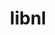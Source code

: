 ---
title: "libnl"
layout: cache
categories: [package, develop]
meta: {"compilers": ["gcc@13.2.0", "gcc@13.3.0", "gcc@7.5.0"], "num_specs": 86, "num_specs_by_stack": {"ml-linux-aarch64-cuda": 23, "ml-linux-x86_64-cuda": 23, "radiuss": 40, "root": 86}, "oss": ["ubuntu18.04", "ubuntu24.04"], "platforms": ["linux"], "stacks": ["ml-linux-aarch64-cuda", "ml-linux-x86_64-cuda", "radiuss", "root"], "targets": ["aarch64", "x86_64_v3"], "versions": ["3.3.0"]}
spec_details: [{"compiler": "gcc@13.2.0", "hash": "252q7sfpgsgpwqulvfvd3m4roxr7j4ar", "os": "ubuntu24.04", "platform": "linux", "size": "-", "stacks": ["ml-linux-aarch64-cuda", "root"], "target": "aarch64", "variants": ["build_system=autotools"], "versions": ["3.3.0"]}, {"compiler": "gcc@13.2.0", "hash": "2a4tujl3xmjzdterkg4ui6lvsrhq4rbc", "os": "ubuntu24.04", "platform": "linux", "size": "-", "stacks": ["ml-linux-x86_64-cuda", "root"], "target": "x86_64_v3", "variants": ["build_system=autotools"], "versions": ["3.3.0"]}, {"compiler": "gcc@7.5.0", "hash": "2i633kto4mou3zxmzulnonxdskfey5xd", "os": "ubuntu18.04", "platform": "linux", "size": "-", "stacks": ["radiuss", "root"], "target": "x86_64_v3", "variants": ["build_system=autotools"], "versions": ["3.3.0"]}, {"compiler": "gcc@7.5.0", "hash": "37uyp3r2bhpojlomavihxa7ycotzvxs4", "os": "ubuntu18.04", "platform": "linux", "size": "-", "stacks": ["radiuss", "root"], "target": "x86_64_v3", "variants": ["build_system=autotools"], "versions": ["3.3.0"]}, {"compiler": "gcc@7.5.0", "hash": "3ciy3ydpgto3mfis4do7uuv7fxysiiw5", "os": "ubuntu18.04", "platform": "linux", "size": "-", "stacks": ["radiuss", "root"], "target": "x86_64_v3", "variants": ["build_system=autotools"], "versions": ["3.3.0"]}, {"compiler": "gcc@13.2.0", "hash": "3qfnlih6lafc36gjgtket3wxz4nxgkyn", "os": "ubuntu24.04", "platform": "linux", "size": "-", "stacks": ["ml-linux-x86_64-cuda", "root"], "target": "x86_64_v3", "variants": ["build_system=autotools"], "versions": ["3.3.0"]}, {"compiler": "gcc@7.5.0", "hash": "5l4xacvzqti2wwzunrckn2oqhnabv6wx", "os": "ubuntu18.04", "platform": "linux", "size": "-", "stacks": ["radiuss", "root"], "target": "x86_64_v3", "variants": ["build_system=autotools"], "versions": ["3.3.0"]}, {"compiler": "gcc@7.5.0", "hash": "6cuwf36o7qgjaaitgyf3ufzy7jzj7sjn", "os": "ubuntu18.04", "platform": "linux", "size": "-", "stacks": ["radiuss", "root"], "target": "x86_64_v3", "variants": ["build_system=autotools"], "versions": ["3.3.0"]}, {"compiler": "gcc@13.2.0", "hash": "756ljurcf7fg25anzfmuyh7gtpahdtak", "os": "ubuntu24.04", "platform": "linux", "size": "-", "stacks": ["ml-linux-x86_64-cuda", "root"], "target": "x86_64_v3", "variants": ["build_system=autotools"], "versions": ["3.3.0"]}, {"compiler": "gcc@13.2.0", "hash": "7xmsmzqibmito4mk4mdhuzxbav6tlwct", "os": "ubuntu24.04", "platform": "linux", "size": "-", "stacks": ["ml-linux-aarch64-cuda", "root"], "target": "aarch64", "variants": ["build_system=autotools"], "versions": ["3.3.0"]}, {"compiler": "gcc@13.2.0", "hash": "ahfalfjjqx7zljbk2jd4qc4kfjop3b3k", "os": "ubuntu24.04", "platform": "linux", "size": "-", "stacks": ["ml-linux-x86_64-cuda", "root"], "target": "x86_64_v3", "variants": ["build_system=autotools"], "versions": ["3.3.0"]}, {"compiler": "gcc@7.5.0", "hash": "bjofgnnde26s5nn7wxqkjxcpgmapsssz", "os": "ubuntu18.04", "platform": "linux", "size": "-", "stacks": ["radiuss", "root"], "target": "x86_64_v3", "variants": ["build_system=autotools"], "versions": ["3.3.0"]}, {"compiler": "gcc@13.2.0", "hash": "bria7ceegnabmgy7z5z75hkriivn7257", "os": "ubuntu24.04", "platform": "linux", "size": "-", "stacks": ["ml-linux-x86_64-cuda", "root"], "target": "x86_64_v3", "variants": ["build_system=autotools"], "versions": ["3.3.0"]}, {"compiler": "gcc@7.5.0", "hash": "cesmbwqctxybcnvrykora46ukwqnl6hg", "os": "ubuntu18.04", "platform": "linux", "size": "-", "stacks": ["radiuss", "root"], "target": "x86_64_v3", "variants": ["build_system=autotools"], "versions": ["3.3.0"]}, {"compiler": "gcc@7.5.0", "hash": "ckdes52pxceyvl2zg3pughtomz4jmpm2", "os": "ubuntu18.04", "platform": "linux", "size": "-", "stacks": ["radiuss", "root"], "target": "x86_64_v3", "variants": ["build_system=autotools"], "versions": ["3.3.0"]}, {"compiler": "gcc@7.5.0", "hash": "dennaiwy32ocn26kakr2phpmo4fhfc5j", "os": "ubuntu18.04", "platform": "linux", "size": "-", "stacks": ["radiuss", "root"], "target": "x86_64_v3", "variants": ["build_system=autotools"], "versions": ["3.3.0"]}, {"compiler": "gcc@13.3.0", "hash": "ehtjxgd3sz25eudw6ypf6hymp4bn4rp6", "os": "ubuntu24.04", "platform": "linux", "size": "-", "stacks": ["ml-linux-aarch64-cuda", "root"], "target": "aarch64", "variants": ["build_system=autotools"], "versions": ["3.3.0"]}, {"compiler": "gcc@13.2.0", "hash": "emulnorue2ih6oy5j5vhce2qp4lwwsyt", "os": "ubuntu24.04", "platform": "linux", "size": "-", "stacks": ["ml-linux-aarch64-cuda", "root"], "target": "aarch64", "variants": ["build_system=autotools"], "versions": ["3.3.0"]}, {"compiler": "gcc@13.2.0", "hash": "f3r62ctvi3fdfnr6j5kymzckhgltienl", "os": "ubuntu24.04", "platform": "linux", "size": "-", "stacks": ["ml-linux-aarch64-cuda", "root"], "target": "aarch64", "variants": ["build_system=autotools"], "versions": ["3.3.0"]}, {"compiler": "gcc@7.5.0", "hash": "fcakudev7mmxjrv22y3fv77mz2kn57sa", "os": "ubuntu18.04", "platform": "linux", "size": "-", "stacks": ["radiuss", "root"], "target": "x86_64_v3", "variants": ["build_system=autotools"], "versions": ["3.3.0"]}, {"compiler": "gcc@13.2.0", "hash": "feowqutxf5stgz6urruq2v26gyesp4jh", "os": "ubuntu24.04", "platform": "linux", "size": "-", "stacks": ["ml-linux-x86_64-cuda", "root"], "target": "x86_64_v3", "variants": ["build_system=autotools"], "versions": ["3.3.0"]}, {"compiler": "gcc@13.2.0", "hash": "fms27jrsq4vwwsdcrncv6sgkjnshw5jb", "os": "ubuntu24.04", "platform": "linux", "size": "-", "stacks": ["ml-linux-aarch64-cuda", "root"], "target": "aarch64", "variants": ["build_system=autotools"], "versions": ["3.3.0"]}, {"compiler": "gcc@13.2.0", "hash": "fs6zkm5jxau2w5y5uf4ckoaewf6krz43", "os": "ubuntu24.04", "platform": "linux", "size": "-", "stacks": ["ml-linux-aarch64-cuda", "root"], "target": "aarch64", "variants": ["build_system=autotools"], "versions": ["3.3.0"]}, {"compiler": "gcc@7.5.0", "hash": "g3fsxdqnxsyxlxwltcmz3qatic6eho2z", "os": "ubuntu18.04", "platform": "linux", "size": "-", "stacks": ["radiuss", "root"], "target": "x86_64_v3", "variants": ["build_system=autotools"], "versions": ["3.3.0"]}, {"compiler": "gcc@7.5.0", "hash": "gbshee6nzzzzenrpw3ci3q3jr3mhl2yy", "os": "ubuntu18.04", "platform": "linux", "size": "-", "stacks": ["radiuss", "root"], "target": "x86_64_v3", "variants": ["build_system=autotools"], "versions": ["3.3.0"]}, {"compiler": "gcc@7.5.0", "hash": "gfmrihooqiitkxmsrpg7bijym5syhznp", "os": "ubuntu18.04", "platform": "linux", "size": "-", "stacks": ["radiuss", "root"], "target": "x86_64_v3", "variants": ["build_system=autotools"], "versions": ["3.3.0"]}, {"compiler": "gcc@7.5.0", "hash": "gix7lqkwhpds6zvih3zmsw5fohjhw26i", "os": "ubuntu18.04", "platform": "linux", "size": "-", "stacks": ["radiuss", "root"], "target": "x86_64_v3", "variants": ["build_system=autotools"], "versions": ["3.3.0"]}, {"compiler": "gcc@13.2.0", "hash": "h3h23q22fn5viaz4ushsmbxjm4vcgt4w", "os": "ubuntu24.04", "platform": "linux", "size": "-", "stacks": ["ml-linux-x86_64-cuda", "root"], "target": "x86_64_v3", "variants": ["build_system=autotools"], "versions": ["3.3.0"]}, {"compiler": "gcc@7.5.0", "hash": "haxxkih6lmji2h7b4fqmrabnrskxxy7u", "os": "ubuntu18.04", "platform": "linux", "size": "-", "stacks": ["radiuss", "root"], "target": "x86_64_v3", "variants": ["build_system=autotools"], "versions": ["3.3.0"]}, {"compiler": "gcc@13.2.0", "hash": "hhdrmglwvrhbjqj7pz3cxj44xiqdo2fj", "os": "ubuntu24.04", "platform": "linux", "size": "-", "stacks": ["ml-linux-aarch64-cuda", "root"], "target": "aarch64", "variants": ["build_system=autotools"], "versions": ["3.3.0"]}, {"compiler": "gcc@7.5.0", "hash": "hrjrlprqewfutglp2vcfdkgvgmj3fwun", "os": "ubuntu18.04", "platform": "linux", "size": "-", "stacks": ["radiuss", "root"], "target": "x86_64_v3", "variants": ["build_system=autotools"], "versions": ["3.3.0"]}, {"compiler": "gcc@7.5.0", "hash": "hsypgxk77kt2v3z4l3mw7szybmysbemp", "os": "ubuntu18.04", "platform": "linux", "size": "-", "stacks": ["radiuss", "root"], "target": "x86_64_v3", "variants": ["build_system=autotools"], "versions": ["3.3.0"]}, {"compiler": "gcc@13.2.0", "hash": "i32vahfzsnjvybfiwytaeb5mcxfj4anf", "os": "ubuntu24.04", "platform": "linux", "size": "-", "stacks": ["ml-linux-x86_64-cuda", "root"], "target": "x86_64_v3", "variants": ["build_system=autotools"], "versions": ["3.3.0"]}, {"compiler": "gcc@13.2.0", "hash": "i6egixapxngrp7kqefvgvxjjtqbfmkev", "os": "ubuntu24.04", "platform": "linux", "size": "-", "stacks": ["ml-linux-x86_64-cuda", "root"], "target": "x86_64_v3", "variants": ["build_system=autotools"], "versions": ["3.3.0"]}, {"compiler": "gcc@7.5.0", "hash": "iea7wag25fn7qygyromhuf7z77souvab", "os": "ubuntu18.04", "platform": "linux", "size": "-", "stacks": ["radiuss", "root"], "target": "x86_64_v3", "variants": ["build_system=autotools"], "versions": ["3.3.0"]}, {"compiler": "gcc@13.2.0", "hash": "iker4fqaiuit7knxtc66vsbwzma7tucx", "os": "ubuntu24.04", "platform": "linux", "size": "-", "stacks": ["ml-linux-aarch64-cuda", "root"], "target": "aarch64", "variants": ["build_system=autotools"], "versions": ["3.3.0"]}, {"compiler": "gcc@13.2.0", "hash": "iozen4tupxfkapzgc77kgn6ndylwgzza", "os": "ubuntu24.04", "platform": "linux", "size": "-", "stacks": ["ml-linux-aarch64-cuda", "root"], "target": "aarch64", "variants": ["build_system=autotools"], "versions": ["3.3.0"]}, {"compiler": "gcc@13.2.0", "hash": "j3dghyen6ivj6zsbs73wyfvydm3lkgrs", "os": "ubuntu24.04", "platform": "linux", "size": "-", "stacks": ["ml-linux-x86_64-cuda", "root"], "target": "x86_64_v3", "variants": ["build_system=autotools"], "versions": ["3.3.0"]}, {"compiler": "gcc@13.2.0", "hash": "kdnk6bqtoryrcl5lcwf4wrnjvvprkkey", "os": "ubuntu24.04", "platform": "linux", "size": "-", "stacks": ["ml-linux-aarch64-cuda", "root"], "target": "aarch64", "variants": ["build_system=autotools"], "versions": ["3.3.0"]}, {"compiler": "gcc@7.5.0", "hash": "ksw4q4y6zk6bp3qquaqzhb2am6i3jwev", "os": "ubuntu18.04", "platform": "linux", "size": "-", "stacks": ["radiuss", "root"], "target": "x86_64_v3", "variants": ["build_system=autotools"], "versions": ["3.3.0"]}, {"compiler": "gcc@13.2.0", "hash": "lggkb42srjm4dmgfcy4xgbijfph5ousc", "os": "ubuntu24.04", "platform": "linux", "size": "-", "stacks": ["ml-linux-x86_64-cuda", "root"], "target": "x86_64_v3", "variants": ["build_system=autotools"], "versions": ["3.3.0"]}, {"compiler": "gcc@7.5.0", "hash": "lpk7ubsnwlae4fyyvd2whsqa44x6jxnd", "os": "ubuntu18.04", "platform": "linux", "size": "-", "stacks": ["radiuss", "root"], "target": "x86_64_v3", "variants": ["build_system=autotools"], "versions": ["3.3.0"]}, {"compiler": "gcc@13.2.0", "hash": "m5bwjysbnoul2ewtxxpkd3gwvyf7y255", "os": "ubuntu24.04", "platform": "linux", "size": "-", "stacks": ["ml-linux-x86_64-cuda", "root"], "target": "x86_64_v3", "variants": ["build_system=autotools"], "versions": ["3.3.0"]}, {"compiler": "gcc@7.5.0", "hash": "miesbwcftl43byrndknpp3tvrzttlxmj", "os": "ubuntu18.04", "platform": "linux", "size": "-", "stacks": ["radiuss", "root"], "target": "x86_64_v3", "variants": ["build_system=autotools"], "versions": ["3.3.0"]}, {"compiler": "gcc@13.2.0", "hash": "mn47fsazuujsrhzjtdxh6exw4dxe2ing", "os": "ubuntu24.04", "platform": "linux", "size": "-", "stacks": ["ml-linux-x86_64-cuda", "root"], "target": "x86_64_v3", "variants": ["build_system=autotools"], "versions": ["3.3.0"]}, {"compiler": "gcc@13.2.0", "hash": "nal7ualvy74qj4qo4ehah3wnx4zgg2r5", "os": "ubuntu24.04", "platform": "linux", "size": "-", "stacks": ["ml-linux-x86_64-cuda", "root"], "target": "x86_64_v3", "variants": ["build_system=autotools"], "versions": ["3.3.0"]}, {"compiler": "gcc@13.2.0", "hash": "nhvjaui4gvbmc5ufszgthtosvkbuhi5v", "os": "ubuntu24.04", "platform": "linux", "size": "-", "stacks": ["ml-linux-aarch64-cuda", "root"], "target": "aarch64", "variants": ["build_system=autotools"], "versions": ["3.3.0"]}, {"compiler": "gcc@13.2.0", "hash": "nuk27qjbdccwzzechblbfrauylxzofor", "os": "ubuntu24.04", "platform": "linux", "size": "-", "stacks": ["ml-linux-x86_64-cuda", "root"], "target": "x86_64_v3", "variants": ["build_system=autotools"], "versions": ["3.3.0"]}, {"compiler": "gcc@7.5.0", "hash": "nw7e2fp4bcrjhg5emdrxmokceepr7udt", "os": "ubuntu18.04", "platform": "linux", "size": "-", "stacks": ["radiuss", "root"], "target": "x86_64_v3", "variants": ["build_system=autotools"], "versions": ["3.3.0"]}, {"compiler": "gcc@7.5.0", "hash": "nwe5pmyequaqoilt2jyivlpeyv3nfthc", "os": "ubuntu18.04", "platform": "linux", "size": "-", "stacks": ["radiuss", "root"], "target": "x86_64_v3", "variants": ["build_system=autotools"], "versions": ["3.3.0"]}, {"compiler": "gcc@13.2.0", "hash": "o5fd45fvh4cljsenvsfozljikyh3gxeb", "os": "ubuntu24.04", "platform": "linux", "size": "-", "stacks": ["ml-linux-aarch64-cuda", "root"], "target": "aarch64", "variants": ["build_system=autotools"], "versions": ["3.3.0"]}, {"compiler": "gcc@13.2.0", "hash": "ol2e2bsuud7wculjz7p6rkjxcan5zeat", "os": "ubuntu24.04", "platform": "linux", "size": "-", "stacks": ["ml-linux-aarch64-cuda", "root"], "target": "aarch64", "variants": ["build_system=autotools"], "versions": ["3.3.0"]}, {"compiler": "gcc@7.5.0", "hash": "pnnni4cxyyvh5zryp6p7w63z5akfz23r", "os": "ubuntu18.04", "platform": "linux", "size": "-", "stacks": ["radiuss", "root"], "target": "x86_64_v3", "variants": ["build_system=autotools"], "versions": ["3.3.0"]}, {"compiler": "gcc@7.5.0", "hash": "pttiwsopdjwiyq6isqgscls57rh2mow7", "os": "ubuntu18.04", "platform": "linux", "size": "-", "stacks": ["radiuss", "root"], "target": "x86_64_v3", "variants": ["build_system=autotools"], "versions": ["3.3.0"]}, {"compiler": "gcc@13.2.0", "hash": "pweq3ntpr5davntssjmgfgnla3n2cw35", "os": "ubuntu24.04", "platform": "linux", "size": "-", "stacks": ["ml-linux-aarch64-cuda", "root"], "target": "aarch64", "variants": ["build_system=autotools"], "versions": ["3.3.0"]}, {"compiler": "gcc@7.5.0", "hash": "q7wcq7zcnqab2bll6zr3gyona25oqnof", "os": "ubuntu18.04", "platform": "linux", "size": "-", "stacks": ["radiuss", "root"], "target": "x86_64_v3", "variants": ["build_system=autotools"], "versions": ["3.3.0"]}, {"compiler": "gcc@13.2.0", "hash": "qbh64sbmm73jnyjxihl3zo2oybemdobj", "os": "ubuntu24.04", "platform": "linux", "size": "-", "stacks": ["ml-linux-aarch64-cuda", "root"], "target": "aarch64", "variants": ["build_system=autotools"], "versions": ["3.3.0"]}, {"compiler": "gcc@13.2.0", "hash": "qdmekjc4od5t6opfbu23oqupmjwfqneb", "os": "ubuntu24.04", "platform": "linux", "size": "-", "stacks": ["ml-linux-aarch64-cuda", "root"], "target": "aarch64", "variants": ["build_system=autotools"], "versions": ["3.3.0"]}, {"compiler": "gcc@13.2.0", "hash": "rmbd5etrtjplt6abmw5d7sgplounbgs2", "os": "ubuntu24.04", "platform": "linux", "size": "-", "stacks": ["ml-linux-aarch64-cuda", "root"], "target": "aarch64", "variants": ["build_system=autotools"], "versions": ["3.3.0"]}, {"compiler": "gcc@7.5.0", "hash": "rnmdusywiya2gkuonrc6doxul6wtgjsw", "os": "ubuntu18.04", "platform": "linux", "size": "-", "stacks": ["radiuss", "root"], "target": "x86_64_v3", "variants": ["build_system=autotools"], "versions": ["3.3.0"]}, {"compiler": "gcc@7.5.0", "hash": "rrhgyn3y7eaz2om7d3erzel2gnfqsmfj", "os": "ubuntu18.04", "platform": "linux", "size": "-", "stacks": ["radiuss", "root"], "target": "x86_64_v3", "variants": ["build_system=autotools"], "versions": ["3.3.0"]}, {"compiler": "gcc@13.2.0", "hash": "sja3o2yrogxmzgie45uuuw6y2vtde3me", "os": "ubuntu24.04", "platform": "linux", "size": "-", "stacks": ["ml-linux-aarch64-cuda", "root"], "target": "aarch64", "variants": ["build_system=autotools"], "versions": ["3.3.0"]}, {"compiler": "gcc@13.3.0", "hash": "ta4jzqmbprmqdeg34spjukh3czne2glt", "os": "ubuntu24.04", "platform": "linux", "size": "-", "stacks": ["ml-linux-x86_64-cuda", "root"], "target": "x86_64_v3", "variants": ["build_system=autotools"], "versions": ["3.3.0"]}, {"compiler": "gcc@7.5.0", "hash": "taeb2tj2lclrm57g7qx7m4vkdqacctqu", "os": "ubuntu18.04", "platform": "linux", "size": "-", "stacks": ["radiuss", "root"], "target": "x86_64_v3", "variants": ["build_system=autotools"], "versions": ["3.3.0"]}, {"compiler": "gcc@13.2.0", "hash": "tb2nwvmgn4txadjlqjxb4hflt4xb76oc", "os": "ubuntu24.04", "platform": "linux", "size": "-", "stacks": ["ml-linux-x86_64-cuda", "root"], "target": "x86_64_v3", "variants": ["build_system=autotools"], "versions": ["3.3.0"]}, {"compiler": "gcc@7.5.0", "hash": "tvekkr3yjds7flngdq36kwtuvifkt2se", "os": "ubuntu18.04", "platform": "linux", "size": "-", "stacks": ["radiuss", "root"], "target": "x86_64_v3", "variants": ["build_system=autotools"], "versions": ["3.3.0"]}, {"compiler": "gcc@13.2.0", "hash": "ubroftshjig7xbysgepdz7jfiu7zovsb", "os": "ubuntu24.04", "platform": "linux", "size": "-", "stacks": ["ml-linux-aarch64-cuda", "root"], "target": "aarch64", "variants": ["build_system=autotools"], "versions": ["3.3.0"]}, {"compiler": "gcc@7.5.0", "hash": "uhrwz42kfvukckvackpfizedkwnglsns", "os": "ubuntu18.04", "platform": "linux", "size": "-", "stacks": ["radiuss", "root"], "target": "x86_64_v3", "variants": ["build_system=autotools"], "versions": ["3.3.0"]}, {"compiler": "gcc@13.2.0", "hash": "uk6kwqgchnqra7odhcllyq6rmikbcmsf", "os": "ubuntu24.04", "platform": "linux", "size": "-", "stacks": ["ml-linux-x86_64-cuda", "root"], "target": "x86_64_v3", "variants": ["build_system=autotools"], "versions": ["3.3.0"]}, {"compiler": "gcc@7.5.0", "hash": "un36psjxdqwegxh53jqkihm4zlv55sqw", "os": "ubuntu18.04", "platform": "linux", "size": "-", "stacks": ["radiuss", "root"], "target": "x86_64_v3", "variants": ["build_system=autotools"], "versions": ["3.3.0"]}, {"compiler": "gcc@7.5.0", "hash": "uo4ocpstw337vjz6s3motmhaxgvf7usn", "os": "ubuntu18.04", "platform": "linux", "size": "-", "stacks": ["radiuss", "root"], "target": "x86_64_v3", "variants": ["build_system=autotools"], "versions": ["3.3.0"]}, {"compiler": "gcc@13.2.0", "hash": "vjhox3vrlnvklualy4nih4cyfbcvcmke", "os": "ubuntu24.04", "platform": "linux", "size": "-", "stacks": ["ml-linux-aarch64-cuda", "root"], "target": "aarch64", "variants": ["build_system=autotools"], "versions": ["3.3.0"]}, {"compiler": "gcc@7.5.0", "hash": "vptpek5qjiwiwcy33nsag4bai7vs2tut", "os": "ubuntu18.04", "platform": "linux", "size": "-", "stacks": ["radiuss", "root"], "target": "x86_64_v3", "variants": ["build_system=autotools"], "versions": ["3.3.0"]}, {"compiler": "gcc@7.5.0", "hash": "wajvvwpa7pejh26x7ry3e26vzho77xtk", "os": "ubuntu18.04", "platform": "linux", "size": "-", "stacks": ["radiuss", "root"], "target": "x86_64_v3", "variants": ["build_system=autotools"], "versions": ["3.3.0"]}, {"compiler": "gcc@13.2.0", "hash": "whhn73whaqqvcaqd45gdl4kj5eglvzbd", "os": "ubuntu24.04", "platform": "linux", "size": "-", "stacks": ["ml-linux-aarch64-cuda", "root"], "target": "aarch64", "variants": ["build_system=autotools"], "versions": ["3.3.0"]}, {"compiler": "gcc@7.5.0", "hash": "whlnjuliihhteg6ggufptqtptyhaax56", "os": "ubuntu18.04", "platform": "linux", "size": "-", "stacks": ["radiuss", "root"], "target": "x86_64_v3", "variants": ["build_system=autotools"], "versions": ["3.3.0"]}, {"compiler": "gcc@7.5.0", "hash": "wu2xe5crezjp3nrjb2ihnarnug6rmboz", "os": "ubuntu18.04", "platform": "linux", "size": "-", "stacks": ["radiuss", "root"], "target": "x86_64_v3", "variants": ["build_system=autotools"], "versions": ["3.3.0"]}, {"compiler": "gcc@13.2.0", "hash": "x5awirjr2rzj6lx5tzqj6vuqnd3klur4", "os": "ubuntu24.04", "platform": "linux", "size": "-", "stacks": ["ml-linux-x86_64-cuda", "root"], "target": "x86_64_v3", "variants": ["build_system=autotools"], "versions": ["3.3.0"]}, {"compiler": "gcc@13.2.0", "hash": "x5ltmulcprs54uvikunmv7amh5cvbdn4", "os": "ubuntu24.04", "platform": "linux", "size": "-", "stacks": ["ml-linux-aarch64-cuda", "root"], "target": "aarch64", "variants": ["build_system=autotools"], "versions": ["3.3.0"]}, {"compiler": "gcc@7.5.0", "hash": "xoawub5ph3ystoh4mhoincvca7nccn5t", "os": "ubuntu18.04", "platform": "linux", "size": "-", "stacks": ["radiuss", "root"], "target": "x86_64_v3", "variants": ["build_system=autotools"], "versions": ["3.3.0"]}, {"compiler": "gcc@13.2.0", "hash": "xuueolt5wuaplox3jnximcoacq4nn7uc", "os": "ubuntu24.04", "platform": "linux", "size": "-", "stacks": ["ml-linux-x86_64-cuda", "root"], "target": "x86_64_v3", "variants": ["build_system=autotools"], "versions": ["3.3.0"]}, {"compiler": "gcc@13.2.0", "hash": "y3aka5xg3bdfgcwp7ek7e6eghwg6rd3f", "os": "ubuntu24.04", "platform": "linux", "size": "-", "stacks": ["ml-linux-x86_64-cuda", "root"], "target": "x86_64_v3", "variants": ["build_system=autotools"], "versions": ["3.3.0"]}, {"compiler": "gcc@7.5.0", "hash": "yb23qchpxthcxospws52n7g3nkclo3kr", "os": "ubuntu18.04", "platform": "linux", "size": "-", "stacks": ["radiuss", "root"], "target": "x86_64_v3", "variants": ["build_system=autotools"], "versions": ["3.3.0"]}, {"compiler": "gcc@13.2.0", "hash": "ylztzefjvxva7gge5dug4ddz5f7ymhfi", "os": "ubuntu24.04", "platform": "linux", "size": "-", "stacks": ["ml-linux-x86_64-cuda", "root"], "target": "x86_64_v3", "variants": ["build_system=autotools"], "versions": ["3.3.0"]}, {"compiler": "gcc@13.2.0", "hash": "zntgv3z7jruxucf7o6rwjic5adjnpn5d", "os": "ubuntu24.04", "platform": "linux", "size": "-", "stacks": ["ml-linux-x86_64-cuda", "root"], "target": "x86_64_v3", "variants": ["build_system=autotools"], "versions": ["3.3.0"]}, {"compiler": "gcc@7.5.0", "hash": "zq3ziraoq6duz4hhgovtb53p2xd47wiv", "os": "ubuntu18.04", "platform": "linux", "size": "-", "stacks": ["radiuss", "root"], "target": "x86_64_v3", "variants": ["build_system=autotools"], "versions": ["3.3.0"]}]
---